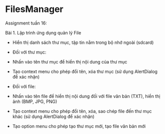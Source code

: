 # FilesManager
Assignment tuần 16:

Bài 1. Lập trình ứng dụng quản lý File

* Hiển thị danh sách thư mục, tập tin nằm trong bộ nhớ ngoài (sdcard)

* Đối với thư mục:

+ Nhấn vào tên thư mục để hiển thị nội dung của thư mục

+ Tạo context menu cho phép đổi tên, xóa thư mục (sử dụng AlertDialog để xác nhận)

* Đối với file:

+ Nhấn vào tên file để hiển thị nội dung đối với file văn bản (TXT), hiển thị ảnh (BMP, JPG, PNG)

+ Tạo context menu cho phép đổi tên, xóa, sao chép file đến thư mục khác (sử dụng AlertDialog để xác nhận)

* Tạo option menu cho phép tạo thư mục mới, tạo file văn bản mới
